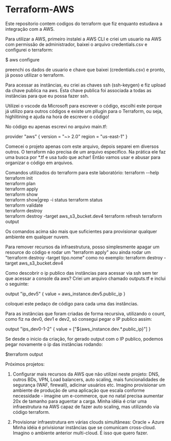 # Terraform-AWS
Este repositorio contem codigos do terraform que fiz enquanto estudava a integração com a AWS.

Para utilizar a AWS, primeiro instalei a AWS CLI e criei um usuario na AWS com permissão de administrador, baixei o arquivo credentials.csv e configurei o terraform:

$ aws configure

preenchi os dados de usuario e chave que baixei (credentials.csv) e pronto, já posso utilizar o terraform.

Para acessar as instâncias, eu criei as chaves ssh (ssh-keygen) e fiz upload da chave publica na aws. Esta chave publica foi associada a todas as instâncias para que eu possa fazer ssh.

Utilizei o vscode da Microsoft para escrever o código, escolhi este porque já utilizo para outros códigos e existe um pllugin para o Terraform, ou seja, highlitining e ajuda na hora de escrever o código!

No código eu apenas escrevi no arquivo main.tf:

provider "aws" {
  version = "~> 2.0"
  region = "us-east-1"
}

Comecei o projeto apenas com este arquivo, depois separei em diversos outros. O terraform não precisa de um arquivo específico. Na prática ele faz uma busca por *.tf e usa tudo que achar! Então vamos usar e abusar para organizar o código em arquivos.

Comandos utilizados do terraform para este laboratório:
terraform --help  
terraform init  
terraform plan  
terraform apply  
terraform show  
terraform show|grep -i status
terraform status  
terraform validate  
terraform destroy  
terraform destroy -target aws_s3_bucket.dev4
terraform refresh
terraform output


Os comandos acima são mais que suficientes para provisionar qualquer ambiente em qualquer nuvem.

Para remover recursos da infraestrutura, posso simplesmente apagar um resource do código e rodar um "terraform apply" aou ainda rodar um "terraform destroy -target tipo.nome" como no exemplo: terraform destroy -target aws_s3_bucket.dev4

Como descobrir o ip publico das instâncias para acessar via ssh sem ter que acessar a console da aws?
Criei um arquivo chamado outputs.tf e inclui o seguinte:

output "ip_dev5" {
    value = aws_instance.dev5.public_ip
}

coloquei este pedaço de código para cada uma das instâncias. 

Para as instâncias que foram criadas de forma recursiva, utilizando o count, como fiz na dev0, dev1 e dev2, só consegui pegar o IP publico assim:

output "ips_dev0-1-2" {
    value = ["${aws_instance.dev.*.public_ip}"]
}

Se desde o inicio da criação, for gerado output com o IP publico, podemos pegar novamente o ip das instâncias rodando:

$terraform output


Próximos projetos:
1. Configurar mais recursos da AWS que não utilizei neste projeto: DNS, outros BDs, VPN, Load balancers, auto scaling, mais funcionalidades de segurança (WAF, firewall), adicinar usuários etc.
Imagino provisionar um ambiente de produção de uma aplicação que escala conforme necessidade - imagine um e-commerce, que no natal precisa aumentar 20x de tamanho para aguentar a carga. Minha idéia é criar uma infraestrutura na AWS capaz de fazer auto scaling, mas utilizando via código terraform.

2. Provisionar infraestrutura em várias clouds simultâneas: Oracle + Azure
Minha idéia é privisionar instâncias que se comunicam cross-cloud.
Imagino o ambiente anterior multi-cloud. É isso que quero fazer.